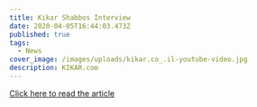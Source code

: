 ```yaml
---
title: Kikar Shabbos Interview
date: 2020-04-05T16:44:03.473Z
published: true
tags:
  - News
cover_image: /images/uploads/kikar.co_.il-youtube-video.jpg
description: KIKAR.com
---
```

[Click here to read the article](https://www.kikar.co.il/abroad/319014.html)